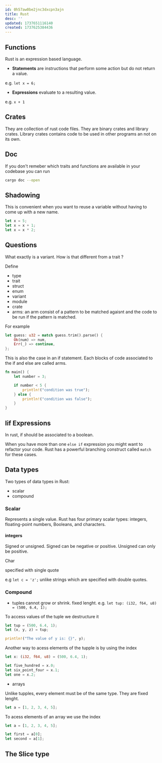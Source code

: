 ```yaml
---
id: 0h57aw0be2jnc3dxcpn3ajn
title: Rust
desc: ''
updated: 1737651116140
created: 1737625384436
---
```


## Functions

Rust is an expression based language.

- **Statements** are instructions that perform some action but do not return a value.

e.g. `let x = 6;`

- **Expressions** evaluate to a resulting value.

e.g. `x + 1`

## Crates

They are collection of rust code files. They are binary crates and library crates. Library crates contains code to be used in other programs an not on its own.

## Doc

If you don't remeber which traits and functions are available in your codebase you can run 

```bash
cargo doc --open
```

## Shadowing    

This is convenient when you want to reuse a variable without having to come up with a new name. 

```rust
let x = 5;
let x = x + 1;
let x = x * 2;
```



## Questions

What exactly is a variant. How is that different from a trait ?

Define 

- type
- trait
- struct
- enum
- variant
- module
- crate
- arms: an arm consist of a pattern to be matched agaisnt and the code to be run if the pattern is matched.

For example

```rust
let guess: u32 = match guess.trim().parse() {
    Ok(num) => num,
    Err(_) => continue,
};
```
This is also the case in an if statement. Each blocks of code associated to the if and else are called arms.

```rust
fn main() {
    let number = 3;

    if number < 5 {
        println!("condition was true");
    } else {
        println!("condition was false");
    }
}
```

## Iif Expressions

In rust, if should be associated to a boolean. 

When you have more than one `else if` expression you might want to refactor your code. Rust has a powerful branching construct called `match` for these cases.

## Data types

Two types of data types in Rust:
- scalar
- compound

### Scalar

Represents a single value. Rust has four primary scalar types: integers, floating-point numbers, Booleans, and characters.

#### integers

Signed or unsigned. Signed can be negative or positive. Unsigned can only be positive.

Char

specified with single quote 

e.g `let c = 'z';`
unlike strings which are specified with double quotes.

### Compound

- tuples
cannot grow or shrink. fixed lenght. 
e.g. `let tup: (i32, f64, u8) = (500, 6.4, 1);`


To access values of the tuple we destructure it

```rust
let tup = (500, 6.4, 1);
let (x, y, z) = tup;

println!("The value of y is: {}", y);
```

Another way to acess elements of the tupple is by using the index

```rust
let x: (i32, f64, u8) = (500, 6.4, 1);

let five_hundred = x.0;
let six_point_four = x.1;
let one = x.2;
```

- arrays

Unlike tupples, every element must be of the same type. They are fixed lenght. 

```rust
let a = [1, 2, 3, 4, 5];
```

To acess elements of an array we use the index

```rust
let a = [1, 2, 3, 4, 5];

let first = a[0];
let second = a[1];
```

## The Slice type



